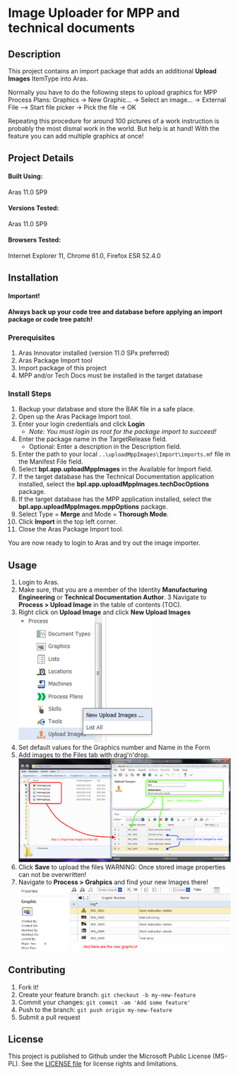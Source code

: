 # Image Uploader for MPP and technical documents

## Description

This project contains an import package that adds an additional **Upload Images** ItemType into Aras.

Normally you have to do the following steps to upload graphics for MPP Process Plans:
Graphics -> New Graphic… -> Select an image… ->  External File –> Start file picker -> Pick the file -> OK

Repeating this procedure for around 100 pictures of a work instruction is probably the most dismal work in the world.
But help is at hand!
With the feature you can add multiple graphics at once!

## Project Details

#### Built Using:
Aras 11.0 SP9

#### Versions Tested:
Aras 11.0 SP9

#### Browsers Tested:
Internet Explorer 11, Chrome 61.0, Firefox ESR 52.4.0

## Installation

#### Important!
**Always back up your code tree and database before applying an import package or code tree patch!**

### Prerequisites

1. Aras Innovator installed (version 11.0 SPx preferred)
2. Aras Package Import tool
3. Import package of this project
4. MPP and/or Tech Docs must be installed in the target database

### Install Steps

1. Backup your database and store the BAK file in a safe place.
2. Open up the Aras Package Import tool.
3. Enter your login credentials and click **Login**
    * _Note: You must login as root for the package import to succeed!_
4. Enter the package name in the TargetRelease field.
    * Optional: Enter a description in the Description field.
5. Enter the path to your local `..\uploadMppImages\Import\imports.mf` file in the Manifest File field.
6. Select **bpl.app.uploadMppImages** in the Available for Import field.
7. If the target database has the Technical Documentation application installed, select the **bpl.app.uploadMppImages.techDocOptions** package.
8. If the target database has the MPP application installed, select the **bpl.app.uploadMppImages.mppOptions** package.
9. Select Type = **Merge** and Mode = **Thorough Mode**.
10. Click **Import** in the top left corner.
11. Close the Aras Package Import tool.

You are now ready to login to Aras and try out the image importer.

## Usage

1. Login to Aras.
2. Make sure, that you are a member of the Identity **Manufacturing Engineering** or **Technical Documentation Author**.
3  Navigate to **Process > Upload Image** in the table of contents (TOC).
4. Right click on **Upload Image** and click **New Upload Images** 
![aras-image-uploader-for-tech-docs](./Screenshots/1_StartUploader.png)
5. Set default values for the Graphics number and Name in the Form
6. Add images to the Files tab with drag'n'drop.
![aras-image-uploader-for-tech-docs](./Screenshots/2_UploadImages.png)
7. Click **Save** to upload the files
WARNING: Once stored image properties can not be overwritten!
8. Navigate to **Process > Grahpics** and find your new Images there!
![aras-image-uploader-for-tech-docs](./Screenshots/3_Result.png)

## Contributing

1. Fork it!
2. Create your feature branch: `git checkout -b my-new-feature`
3. Commit your changes: `git commit -am 'Add some feature'`
4. Push to the branch: `git push origin my-new-feature`
5. Submit a pull request


## License

This project is published to Github under the Microsoft Public License (MS-PL). See the [LICENSE file](./LICENSE.md) for license rights and limitations.
